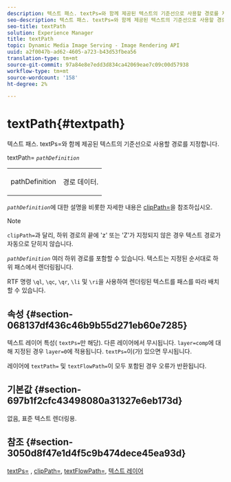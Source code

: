 ```yaml
---
description: 텍스트 패스. textPs=와 함께 제공된 텍스트의 기준선으로 사용할 경로를 지정합니다.
seo-description: 텍스트 패스. textPs=와 함께 제공된 텍스트의 기준선으로 사용할 경로를 지정합니다.
seo-title: textPath
solution: Experience Manager
title: textPath
topic: Dynamic Media Image Serving - Image Rendering API
uuid: a2f0047b-ad62-4605-a723-b43d53fbea56
translation-type: tm+mt
source-git-commit: 97a84e8e7edd3d834ca42069eae7c09c00d57938
workflow-type: tm+mt
source-wordcount: '158'
ht-degree: 2%

---
```



# textPath{#textpath}

텍스트 패스. textPs=와 함께 제공된 텍스트의 기준선으로 사용할 경로를 지정합니다.

textPath= *`pathDefinition`*

<table id="simpletable_74F549E8625B483A9B334B24A7EB6D22"> 
 <tr class="strow"> 
  <td class="stentry"> <p><span class="varname"> pathDefinition</span> </p> </td> 
  <td class="stentry"> <p>경로 데이터. </p></td> 
 </tr> 
</table>

*`pathDefinition`*&#x200B;에 대한 설명을 비롯한 자세한 내용은 [clipPath=](../../../../../is-api/http-ref/image-serving-api-ref/c-http-protocol-reference/c-command-reference/r-clippath.md#reference-8139b1b52dc54749b51b109521ddf83d)을 참조하십시오.

>[!NOTE]
>
>`clipPath=`과 달리, 하위 경로의 끝에 &#39;z&#39; 또는 &#39;Z&#39;가 지정되지 않은 경우 텍스트 경로가 자동으로 닫히지 않습니다.

*`pathDefinition`* 여러 하위 경로를 포함할 수 있습니다. 텍스트는 지정된 순서대로 하위 패스에서 렌더링됩니다.

RTF 명령 `\ql`, `\qc`, `\qr`, `\li` 및 `\ri`을 사용하여 렌더링된 텍스트를 패스를 따라 배치할 수 있습니다.

## 속성 {#section-068137df436c46b9b55d271eb60e7285}

텍스트 레이어 특성( `textPs=`만 해당). 다른 레이어에서 무시됩니다. `layer=comp`에 대해 지정된 경우 `layer=0`에 적용됩니다. `textPs=`이(가) 있으면 무시됩니다.

레이어에 `textPath=` 및 `textFlowPath=`이 모두 포함된 경우 오류가 반환됩니다.

## 기본값 {#section-697b1f2cfc43498080a31327e6eb173d}

없음, 표준 텍스트 렌더링용.

## 참조 {#section-3050d8f47e1d4f5c9b474dece45ea93d}

[textPs=](../../../../../is-api/http-ref/image-serving-api-ref/c-http-protocol-reference/c-command-reference/r-textps.md#reference-4209a2a6169f44278da2647cfb0cd767) ,  [clipPath=](../../../../../is-api/http-ref/image-serving-api-ref/c-http-protocol-reference/c-command-reference/r-clippath.md#reference-8139b1b52dc54749b51b109521ddf83d),  [textFlowPath=](../../../../../is-api/http-ref/image-serving-api-ref/c-http-protocol-reference/c-command-reference/r-textflowpath.md#reference-0b8d9493d71342f0b6a64a6d221584ef),  [텍스트 레이어](../../../../../is-api/http-ref/image-serving-api-ref/c-http-protocol-reference/c-text-formatting/r-text-layers.md#reference-47e78cfb18134db5ab09e17af14a6a8f)
